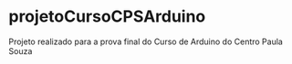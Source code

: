 # projetoCursoCPSArduino
Projeto realizado para a prova final do Curso de Arduino do Centro Paula Souza
